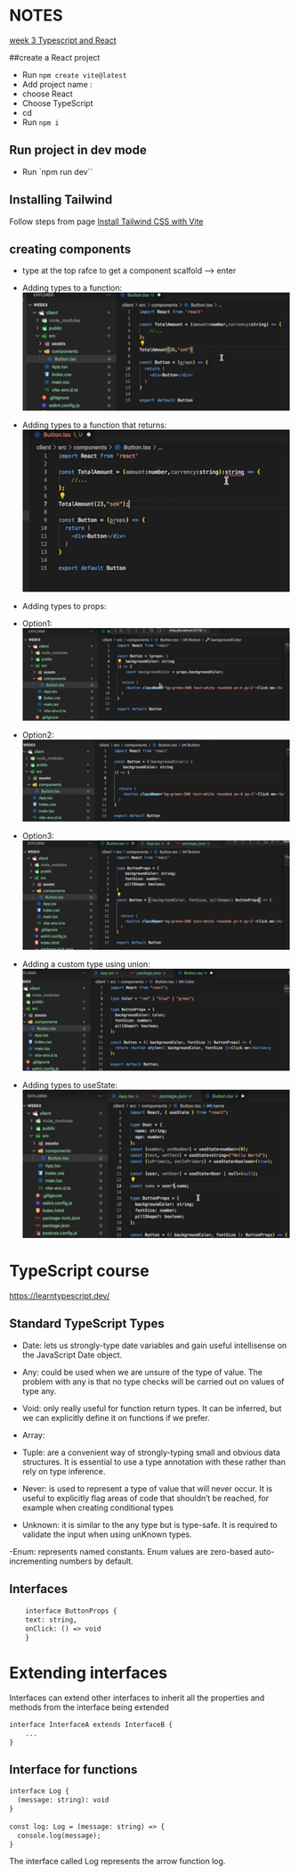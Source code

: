 # NOTES

[week 3 Typescript and React](https://www.youtube.com/watch?v=j6wqBRdH5bg)

##create a React project

- Run `npm create vite@latest`
- Add project name : <project-name>
- choose React
- Choose TypeScript
- cd <project-name>
- Run `npm i`

## Run project in dev mode

- Run `npm run dev``

## Installing Tailwind

Follow steps from page [Install Tailwind CSS with Vite](https://tailwindcss.com/docs/guides/vite)

## creating components

- type at the top rafce to get a component scalfold --> enter
- Adding types to a function:
  ![screenshot](typesFunction.png)

- Adding types to a function that returns:
  ![screenshot](typesFuntionAndReturn.png)

- Adding types to props:
- Option1:
  ![screenshot](typeProps1.png)

- Option2:
  ![screenshot](typeProps2.png)

- Option3:
  ![screenshot](typeProps3.png)

- Adding a custom type using union:
  ![screenshot](typeUnion.png)

- Adding types to useState:
  ![screenshot](typesUseState.png)

# TypeScript course

https://learntypescript.dev/

## Standard TypeScript Types

- Date: lets us strongly-type date variables and gain useful intellisense on the JavaScript Date object.

- Any: could be used when we are unsure of the type of value. The problem with any is that no type checks will be carried out on values of type any.

- Void: only really useful for function return types. It can be inferred, but we can explicitly define it on functions if we prefer.

- Array:

- Tuple: are a convenient way of strongly-typing small and obvious data structures. It is essential to use a type annotation with these rather than rely on type inference.

- Never: is used to represent a type of value that will never occur. It is useful to explicitly flag areas of code that shouldn’t be reached, for example when creating conditional types

- Unknown: it is similar to the any type but is type-safe. It is required to validate the input when using unKnown types.

-Enum: represents named constants. Enum values are zero-based auto-incrementing numbers by default.

## Interfaces

```
    interface ButtonProps {
    text: string,
    onClick: () => void
    }
```

# Extending interfaces

Interfaces can extend other interfaces to inherit all the properties and methods from the interface being extended

```
interface InterfaceA extends InterfaceB {
    ...
}
```

## Interface for functions

```
interface Log {
  (message: string): void
}

const log: Log = (message: string) => {
  console.log(message);
}
```

The interface called Log represents the arrow function log.

